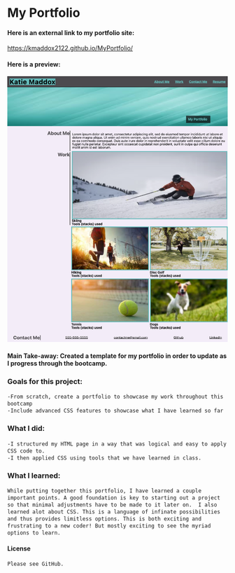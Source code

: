 # My Portfolio

#### Here is an external link to my portfolio site:

https://kmaddox2122.github.io/MyPortfolio/

#### Here is a preview:

![Alt text](02-Challenge/Assets/Images/Screenshot.png?raw=true "Screenshot")

#### Main Take-away: Created a template for my portfolio in order to update as I progress through the bootcamp.

### Goals for this project:
    -From scratch, create a portfolio to showcase my work throughout this bootcamp
    -Include advanced CSS features to showcase what I have learned so far

### What I did:
    -I structured my HTML page in a way that was logical and easy to apply CSS code to.
    -I then applied CSS using tools that we have learned in class.

### What I learned:
    While putting together this portfolio, I have learned a couple important points. A good foundation is key to starting out a project so that minimal adjustments have to be made to it later on.  I also learned alot about CSS. This is a language of infinate possibilities and thus provides limitless options. This is both exciting and frustrating to a new coder! But mostly exciting to see the myriad options to learn.

#### License
    Please see GitHub.